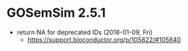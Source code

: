 # GOSemSim 2.5.1

+ return NA for deprecated IDs (2018-01-09, Fri)
    - https://support.bioconductor.org/p/105822/#105840
